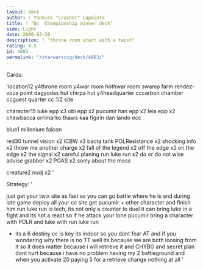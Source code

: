 ```yaml
---
layout: deck
author: ! Yannick "Crusher" Lapointe
title: ! "Qc  Championship winner deck"
side: Light
date: 2000-03-30
description: ! "throne room start with a twist"
rating: 4.5
id: 4883
permalink: "/starwarsccg/deck/4883/"
---
```

Cards: 

'location12
y4throne room
y4war room
hothwar room
swamp
farm
rendez-vous point
dagyodas hut
chirpa hut
y4headquarter
cccarbon chamber
ccguest quarter
cc 1/2 site

character15
luke epp x3
obi epp x2
pucumir
han epp x2
leia epp x2
chewbacca
orrimarko
thaws kaa
figirin dan
lando ecc

blue1
millenium falcon

red30
tunnel vision x2
ICBW x3
bacta tank
POLResistance x2
shocking info x2
throw me another charge x2
fall of the legend x2
off the edge x2
on the edge x2
the signal x2
careful planing
run luke run x2
do or do not
wise advise
grabber x2
POAS x2
sorry about the mess

creature2
nudj x2 '

Strategy: '

just get your twix site as fast as you can
go battle where he is and during late game deploy all your cc site get pucumir + other character and finish him
run luke run is tech, its not only a counter to
duel it can bring luke in a fight and its not a
react so if he attack your lone pucumir bring a
character with POLR and luke with run luke run
+ its a 6 destiny
cc is key its indoor so you dont fear AT
 and if you wondering why there is no TT well its because we are both loosing from it so it does matter because i will retrieve it
and  CHYBG and secret plan dont hurt because i have no problem having my 2 battleground and when you activate 20 paying 5 for a retrieve change nothing at all
'
